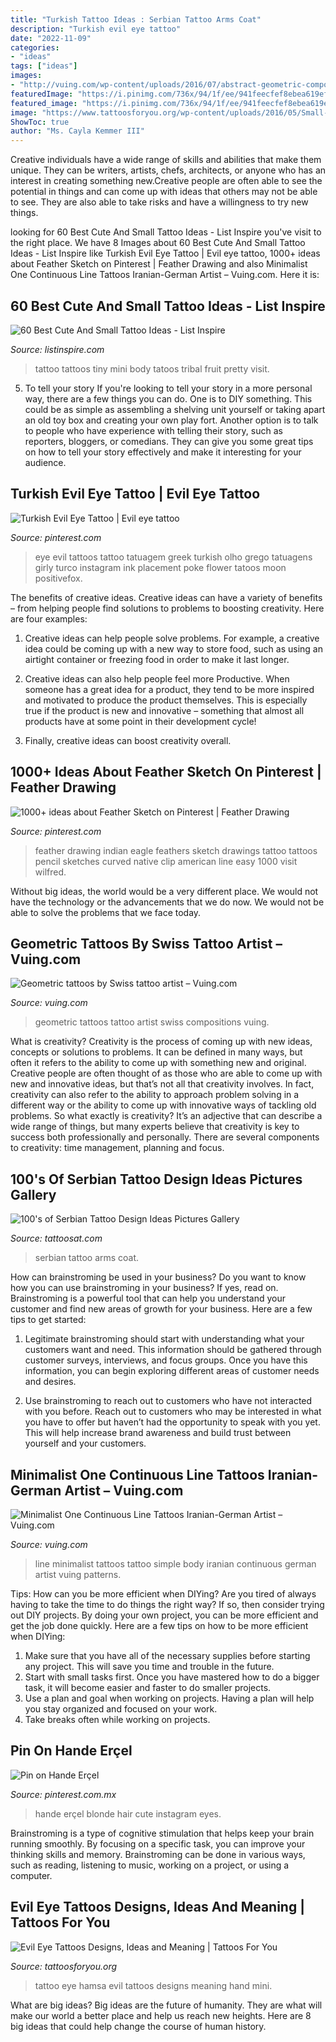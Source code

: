 ```yaml
---
title: "Turkish Tattoo Ideas : Serbian Tattoo Arms Coat"
description: "Turkish evil eye tattoo"
date: "2022-11-09"
categories:
- "ideas"
tags: ["ideas"]
images:
- "http://vuing.com/wp-content/uploads/2016/07/abstract-geometric-compositions-tattoos-designs-18.jpg"
featuredImage: "https://i.pinimg.com/736x/94/1f/ee/941feecfef8ebea619efbc6bd0e32b50--drawings-of-feather-feather-sketch.jpg"
featured_image: "https://i.pinimg.com/736x/94/1f/ee/941feecfef8ebea619efbc6bd0e32b50--drawings-of-feather-feather-sketch.jpg"
image: "https://www.tattoosforyou.org/wp-content/uploads/2016/05/Small-Evil-Eye-Tattoo.jpg"
ShowToc: true
author: "Ms. Cayla Kemmer III"
---
```



Creative individuals have a wide range of skills and abilities that make them unique. They can be writers, artists, chefs, architects, or anyone who has an interest in creating something new.Creative people are often able to see the potential in things and can come up with ideas that others may not be able to see. They are also able to take risks and have a willingness to try new things.

	

		
looking for 60 Best Cute And Small Tattoo Ideas - List Inspire you've visit to the right place. We have 8 Images about 60 Best Cute And Small Tattoo Ideas - List Inspire like Turkish Evil Eye Tattoo | Evil eye tattoo, 1000+ ideas about Feather Sketch on Pinterest | Feather Drawing and also Minimalist One Continuous Line Tattoos Iranian-German Artist – Vuing.com. Here it is:
		
    
## 60 Best Cute And Small Tattoo Ideas - List Inspire

<img loading=lazy src="https://www.listinspire.com/wp-content/uploads/2018/12/60-Best-Cute-And-Small-Tattoo-Ideas-46.jpg" onerror="this.onerror=null;this.src='https://tse2.mm.bing.net/th?id=OIP.GFyLg8V6IBWbD0ou70GtUQHaI5&amp;pid=15.1';" alt="60 Best Cute And Small Tattoo Ideas - List Inspire">

_Source: listinspire.com_

>tattoo tattoos tiny mini body tatoos tribal fruit pretty visit. 

	

5. To tell your story
If you're looking to tell your story in a more personal way, there are a few things you can do. One is to DIY something. This could be as simple as assembling a shelving unit yourself or taking apart an old toy box and creating your own play fort. Another option is to talk to people who have experience with telling their story, such as reporters, bloggers, or comedians. They can give you some great tips on how to tell your story effectively and make it interesting for your audience.

    
## Turkish Evil Eye Tattoo | Evil Eye Tattoo

<img loading=lazy src="https://i.pinimg.com/originals/14/1a/e0/141ae07d42dd8304cb13ca5f9f0c3638.jpg" onerror="this.onerror=null;this.src='https://tse1.mm.bing.net/th?id=OIP.fgnWQgqfDodx-uXQ_tCgNgHaJQ&amp;pid=15.1';" alt="Turkish Evil Eye Tattoo | Evil eye tattoo">

_Source: pinterest.com_

>eye evil tattoos tattoo tatuagem greek turkish olho grego tatuagens girly turco instagram ink placement poke flower tatoos moon positivefox. 

	

The benefits of creative ideas.
Creative ideas can have a variety of benefits – from helping people find solutions to problems to boosting creativity. Here are four examples:
1. Creative ideas can help people solve problems. For example, a creative idea could be coming up with a new way to store food, such as using an airtight container or freezing food in order to make it last longer.

2. Creative ideas can also help people feel more Productive. When someone has a great idea for a product, they tend to be more inspired and motivated to produce the product themselves. This is especially true if the product is new and innovative – something that almost all products have at some point in their development cycle!

3. Finally, creative ideas can boost creativity overall.

    
## 1000+ Ideas About Feather Sketch On Pinterest | Feather Drawing

<img loading=lazy src="https://i.pinimg.com/736x/94/1f/ee/941feecfef8ebea619efbc6bd0e32b50--drawings-of-feather-feather-sketch.jpg" onerror="this.onerror=null;this.src='https://tse3.mm.bing.net/th?id=OIP.qqt58yYM9-55F1vm-BzWDAHaMp&amp;pid=15.1';" alt="1000+ ideas about Feather Sketch on Pinterest | Feather Drawing">

_Source: pinterest.com_

>feather drawing indian eagle feathers sketch drawings tattoo tattoos pencil sketches curved native clip american line easy 1000 visit wilfred. 

	

Without big ideas, the world would be a very different place. We would not have the technology or the advancements that we do now. We would not be able to solve the problems that we face today.

    
## Geometric Tattoos By Swiss Tattoo Artist – Vuing.com

<img loading=lazy src="http://vuing.com/wp-content/uploads/2016/07/abstract-geometric-compositions-tattoos-designs-18.jpg" onerror="this.onerror=null;this.src='https://tse4.mm.bing.net/th?id=OIP.hm-6wGgbHkE4ASRRZI6CPgHaHa&amp;pid=15.1';" alt="Geometric tattoos by Swiss tattoo artist – Vuing.com">

_Source: vuing.com_

>geometric tattoos tattoo artist swiss compositions vuing. 

	

What is creativity?
Creativity is the process of coming up with new ideas, concepts or solutions to problems. It can be defined in many ways, but often it refers to the ability to come up with something new and original. Creative people are often thought of as those who are able to come up with new and innovative ideas, but that’s not all that creativity involves. In fact, creativity can also refer to the ability to approach problem solving in a different way or the ability to come up with innovative ways of tackling old problems.
So what exactly is creativity? It’s an adjective that can describe a wide range of things, but many experts believe that creativity is key to success both professionally and personally. There are several components to creativity: time management, planning and focus.

    
## 100&#039;s Of Serbian Tattoo Design Ideas Pictures Gallery

<img loading=lazy src="https://tattoosat.com/wp-content/uploads/2014/12/Serbian-7.jpeg" onerror="this.onerror=null;this.src='https://tse2.mm.bing.net/th?id=OIP.iOwN45uLo4j85-Faf0XS6AHaJ4&amp;pid=15.1';" alt="100&#039;s of Serbian Tattoo Design Ideas Pictures Gallery">

_Source: tattoosat.com_

>serbian tattoo arms coat. 

	

How can brainstroming be used in your business?
Do you want to know how you can use brainstroming in your business? If yes, read on. Brainstroming is a powerful tool that can help you understand your customer and find new areas of growth for your business. Here are a few tips to get started:
1. Legitimate brainstroming should start with understanding what your customers want and need. This information should be gathered through customer surveys, interviews, and focus groups. Once you have this information, you can begin exploring different areas of customer needs and desires.

2. Use brainstroming to reach out to customers who have not interacted with you before. Reach out to customers who may be interested in what you have to offer but haven’t had the opportunity to speak with you yet. This will help increase brand awareness and build trust between yourself and your customers.


    
## Minimalist One Continuous Line Tattoos Iranian-German Artist – Vuing.com

<img loading=lazy src="http://vuing.com/wp-content/uploads/2016/05/Minimalist-one-line-simple-tattoo-patterns-body-art-21-800x800.jpg" onerror="this.onerror=null;this.src='https://tse4.mm.bing.net/th?id=OIP.mfniOeM6u_8kll2cKOlC_QHaHa&amp;pid=15.1';" alt="Minimalist One Continuous Line Tattoos Iranian-German Artist – Vuing.com">

_Source: vuing.com_

>line minimalist tattoos tattoo simple body iranian continuous german artist vuing patterns. 

	

Tips: How can you be more efficient when DIYing?
Are you tired of always having to take the time to do things the right way? If so, then consider trying out DIY projects. By doing your own project, you can be more efficient and get the job done quickly. Here are a few tips on how to be more efficient when DIYing: 
1. Make sure that you have all of the necessary supplies before starting any project. This will save you time and trouble in the future.
2. Start with small tasks first. Once you have mastered how to do a bigger task, it will become easier and faster to do smaller projects. 
3. Use a plan and goal when working on projects. Having a plan will help you stay organized and focused on your work. 
4. Take breaks often while working on projects.

    
## Pin On Hande Erçel

<img loading=lazy src="https://i.pinimg.com/736x/25/9b/68/259b68d70bcdc6f9c6717e4b8454f8fe.jpg" onerror="this.onerror=null;this.src='https://tse1.mm.bing.net/th?id=OIP.oe5CAlUfm0VzKoeV3isJDQHaLr&amp;pid=15.1';" alt="Pin on Hande Erçel">

_Source: pinterest.com.mx_

>hande erçel blonde hair cute instagram eyes. 

	

Brainstroming is a type of cognitive stimulation that helps keep your brain running smoothly. By focusing on a specific task, you can improve your thinking skills and memory. Brainstroming can be done in various ways, such as reading, listening to music, working on a project, or using a computer.

    
## Evil Eye Tattoos Designs, Ideas And Meaning | Tattoos For You

<img loading=lazy src="https://www.tattoosforyou.org/wp-content/uploads/2016/05/Small-Evil-Eye-Tattoo.jpg" onerror="this.onerror=null;this.src='https://tse1.mm.bing.net/th?id=OIP.DyCN7FNJww3PF4sOCb2nAgHaKE&amp;pid=15.1';" alt="Evil Eye Tattoos Designs, Ideas and Meaning | Tattoos For You">

_Source: tattoosforyou.org_

>tattoo eye hamsa evil tattoos designs meaning hand mini. 

	

What are big ideas?
Big ideas are the future of humanity. They are what will make our world a better place and help us reach new heights. Here are 8 big ideas that could help change the course of human history.

